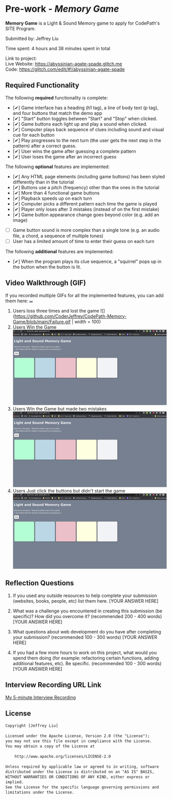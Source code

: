 # Pre-work - *Memory Game*

**Memory Game** is a Light & Sound Memory game to apply for CodePath's SITE Program. 

Submitted by: Jeffrey Liu

Time spent: 4 hours and 38 minutes spent in total

Link to project:   
Live Website: https://abyssinian-agate-spade.glitch.me   
Code: https://glitch.com/edit/#!/abyssinian-agate-spade

## Required Functionality

The following **required** functionality is complete:

* [✔] Game interface has a heading (h1 tag), a line of body text (p tag), and four buttons that match the demo app
* [✔] "Start" button toggles between "Start" and "Stop" when clicked. 
* [✔] Game buttons each light up and play a sound when clicked. 
* [✔] Computer plays back sequence of clues including sound and visual cue for each button
* [✔] Play progresses to the next turn (the user gets the next step in the pattern) after a correct guess. 
* [✔] User wins the game after guessing a complete pattern
* [✔] User loses the game after an incorrect guess

The following **optional** features are implemented:

* [✔] Any HTML page elements (including game buttons) has been styled differently than in the tutorial
* [✔] Buttons use a pitch (frequency) other than the ones in the tutorial
* [✔] More than 4 functional game buttons
* [✔] Playback speeds up on each turn
* [✔] Computer picks a different pattern each time the game is played
* [✔] Player only loses after 3 mistakes (instead of on the first mistake)
* [✔] Game button appearance change goes beyond color (e.g. add an image)
* [ ] Game button sound is more complex than a single tone (e.g. an audio file, a chord, a sequence of multiple tones)
* [ ] User has a limited amount of time to enter their guess on each turn

The following **additional** features are implemented:

- [✔] When the program plays its clue sequence, a "squirrel" pops up in the button when the button is lit. 

## Video Walkthrough (GIF)




If you recorded multiple GIFs for all the implemented features, you can add them here:
<img src="https://github.com/CoderJeffrey/CodePath-Memory-Game/blob/main/Failure.gif" width="10">
1. Users loss three times and lost the game  ![](https://github.com/CoderJeffrey/CodePath-Memory-Game/blob/main/Failure.gif | width = 100)
2. Users Win the Game  ![](https://github.com/CoderJeffrey/CodePath-Memory-Game/blob/main/Success_Demo.gif)
3. Users Win the Game but made two mistakes ![](https://github.com/CoderJeffrey/CodePath-Memory-Game/blob/main/Success_Demo_After_failing_twice.gif)
4. Users Just click the buttons but didn't start the game  ![](https://github.com/CoderJeffrey/CodePath-Memory-Game/blob/main/Without-Starting-The-Game.gif)

## Reflection Questions
1. If you used any outside resources to help complete your submission (websites, books, people, etc) list them here. 
[YOUR ANSWER HERE]

2. What was a challenge you encountered in creating this submission (be specific)? How did you overcome it? (recommended 200 - 400 words) 
[YOUR ANSWER HERE]

3. What questions about web development do you have after completing your submission? (recommended 100 - 300 words) 
[YOUR ANSWER HERE]

4. If you had a few more hours to work on this project, what would you spend them doing (for example: refactoring certain functions, adding additional features, etc). Be specific. (recommended 100 - 300 words) 
[YOUR ANSWER HERE]



## Interview Recording URL Link

[My 5-minute Interview Recording](your-link-here)


## License

    Copyright [Jeffrey Liu]

    Licensed under the Apache License, Version 2.0 (the "License");
    you may not use this file except in compliance with the License.
    You may obtain a copy of the License at

        http://www.apache.org/licenses/LICENSE-2.0

    Unless required by applicable law or agreed to in writing, software
    distributed under the License is distributed on an "AS IS" BASIS,
    WITHOUT WARRANTIES OR CONDITIONS OF ANY KIND, either express or implied.
    See the License for the specific language governing permissions and
    limitations under the License.

